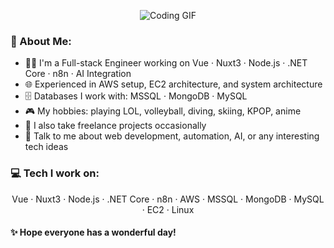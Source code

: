 <p align="center">
  <img src="https://temp-picture.s3.ap-northeast-1.amazonaws.com/tenor.gif" alt="Coding GIF"/>
</p>

### 🎐 About Me:
- 👨‍💻 I'm a Full-stack Engineer working on Vue · Nuxt3 · Node.js · .NET Core · n8n · AI Integration  
- 🌐 Experienced in AWS setup, EC2 architecture, and system architecture  
- 🗄️ Databases I work with: MSSQL · MongoDB · MySQL  
- 🎮 My hobbies: playing LOL, volleyball, diving, skiing, KPOP, anime  
- 💼 I also take freelance projects occasionally  
- 💭 Talk to me about web development, automation, AI, or any interesting tech ideas  

### 💻 Tech I work on:
<p align="center">
Vue · Nuxt3 · Node.js · .NET Core · n8n · AWS · MSSQL · MongoDB · MySQL · EC2 · Linux
</p>

#### ✨ Hope everyone has a wonderful day!

